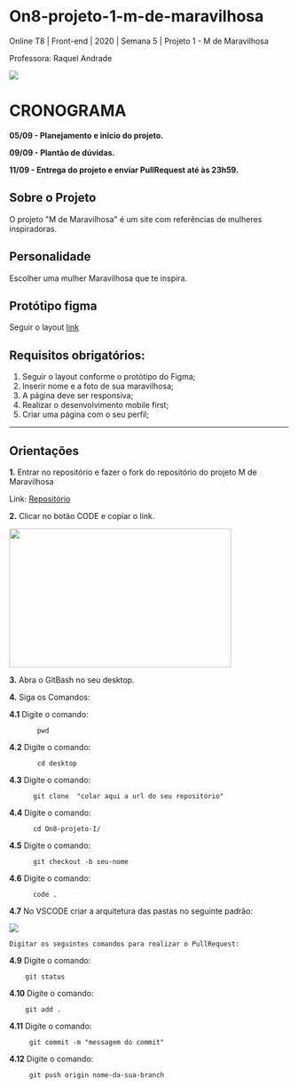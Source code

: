 # On8-projeto-1-m-de-maravilhosa

Online T8 | Front-end | 2020 | Semana 5 | Projeto 1 - M de Maravilhosa

Professora: Raquel Andrade

<img src="https://i.ibb.co/5cTvbhC/readme-header.png" >


# CRONOGRAMA

**05/09 - Planejamento e início do projeto.**

**09/09 - Plantão de dúvidas.**

**11/09 - Entrega do projeto e enviar PullRequest até às 23h59.**

## Sobre o Projeto
O projeto "M de Maravilhosa" é um site com referências de mulheres inspiradoras.

## Personalidade 
Escolher uma mulher Maravilhosa que te inspira.

## Protótipo figma
Seguir o layout [link](https://www.figma.com/file/XBEywzd2yF47RaWm0Gw4t7Tz/M-de-Maravilhosa?node-id=0%3A1)

## Requisitos obrigatórios:

1. Seguir o layout conforme o protótipo do Figma;
2. Inserir nome e a foto de sua maravilhosa;
3. A página deve ser responsiva;
4. Realizar o desenvolvimento mobile first;
5. Criar uma página com o seu perfil;
---

## Orientações


**1.** Entrar no repositório e fazer o fork do repositório do projeto M de Maravilhosa

   Link: [Repositório](https://github.com/reprograma/On8-projeto-1-m-de-maravilhosa)

**2.** Clicar no botão CODE e copiar o link.

<img src="https://i.ibb.co/1J2MF22/git-fork.png" width="400" height="250" >
      
**3.** Abra o GitBash no seu desktop.
   
**4.** Siga os Comandos:

   **4.1**  Digite o comando:
 ``` 
        pwd
 ```

   **4.2**  Digite o comando:
 ```
        cd desktop
 ```

   **4.3** Digite o comando:
 ```
       git clone  "colar aqui a url do seu repositório"
 ```

   **4.4** Digite o comando:
 ```
       cd On8-projeto-I/
 ```

   **4.5** Digite o comando:
 ```
       git checkout -b seu-nome
 ```

   **4.6** Digite o comando:
 ```
       code .
 ```
       
   **4.7** No VSCODE criar a arquitetura das pastas no seguinte padrão:
   
  <img src="https://i.ibb.co/Vw0y0mp/estruturas-pasta.png">


   ```
   Digitar os seguintes comandos para realizar o PullRequest:
   ```
   **4.9** Digite o comando:
 ```
     git status
 ```
   **4.10** Digite o comando:
```
    git add .
```

   **4.11** Digite o comando:
```
     git commit -m "messagem do commit"
```

   **4.12** Digite o comando:
```
     git push origin nome-da-sua-branch
```
